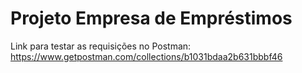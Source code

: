 # Projeto Empresa de Empréstimos

Link para testar as requisições no Postman:
https://www.getpostman.com/collections/b1031bdaa2b631bbbf46
